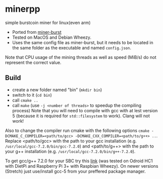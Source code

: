 # minerpp
simple burstcoin miner for linux(even arm)
 * Ported from [miner-burst](https://github.com/Blagodarenko/miner-burst)
 * Tested on MacOS and Debian Wheezy.
 * Uses the same config file as miner-burst, but it needs to be located in the same folder as the executable and named `config.json`.

Note that CPU usage of the mining threads as well as speed (MiB/s) do not represent the correct value.

## Build
 * create a new folder named \"bin\" (`mkdir bin`)
 * switch to it (`cd bin`)
 * call `cmake ..`
 * call `make` (use `-j <number of threads>` to speedup the compiling process)
Note that you will need to compile with gcc with at lest version 5 (because it is required for `std::filesystem` to work).
Clang will not work!

Also to change the compiler run cmake with the following options `cmake -DCMAKE_C_COMPILER=<path/to/gcc> -DCMAKE_CXX_COMPILER=<path/to/g++> ..`.
Replace <path/to/gcc> with the path to your gcc installation (e.g. `/usr/local/gcc-7.2.0/bin/gcc-7.2.0`) and <path/to/g++> with the path to 
your g++ installation (e.g. `/usr/local/gcc-7.2.0/bin/g++-7.2.0`).

To get gcc/g++ 7.2.0 for your SBC try this [link](https://solarianprogrammer.com/2017/12/08/raspberry-pi-raspbian-install-gcc-compile-cpp-17-programs/)
(was tested on Odroid HC1 with DietPi and Raspberry Pi 3+ with Raspbian Wheezy). On newer versions (Stretch) just use/install
gcc-5 from your preffered package manager.

